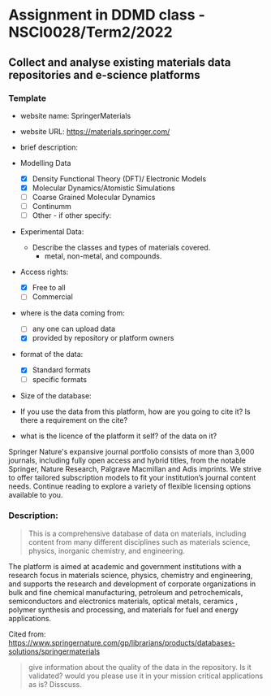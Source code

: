 # Assignment in DDMD class - NSCI0028/Term2/2022

## Collect and analyse existing materials data repositories and e-science platforms 

### Template 
* website name: SpringerMaterials
* website URL: https://materials.springer.com/
* brief description: 
* Modelling Data 
  - [x] Density Functional Theory (DFT)/ Electronic Models
  - [x] Molecular Dynamics/Atomistic Simulations
  - [ ] Coarse Grained Molecular Dynamics
  - [ ] Continumm 
  - [ ] Other
        - if other specify: 
* Experimental Data: 
  * Describe the classes and types of materials covered. 
    *  metal, non-metal, and compounds.
* Access rights: 
  - [x] Free to all 
  - [ ] Commercial 
* where is the data coming from:  
  - [ ] any one can upload data 
  - [x] provided by repository or platform owners
* format of the data:
  - [x] Standard formats
  - [ ] specific formats

* Size of the database:
* If you use the data from this platform, how are you going to cite it? Is there a requirement on the cite?



* what is the licence of the platform it self? of the data on it?

Springer Nature's expansive journal portfolio consists of more than 3,000 journals, including fully open access and hybrid titles, from the notable Springer, Nature Research, Palgrave Macmillan and Adis imprints. We strive to offer tailored subscription models to fit your institution’s journal content needs. Continue reading to explore a variety of flexible licensing options available to you.
 
 ### Description:
> This is a comprehensive database of data on materials, including content from many different disciplines such as materials science, physics, inorganic chemistry, and engineering.

The platform is aimed at academic and government institutions with a research focus in materials science, physics, chemistry and engineering, and supports the research and development of corporate organizations in bulk and fine chemical manufacturing, petroleum and petrochemicals, semiconductors and electronics materials, optical metals, ceramics , polymer synthesis and processing, and materials for fuel and energy applications.

Cited from: https://www.springernature.com/gp/librarians/products/databases-solutions/springermaterials

>give information about the quality of the data in the repository. Is it validated? would you please use it in your mission critical applications as is? Disscuss.
